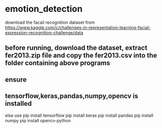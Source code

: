 # emotion_detection

download the facail recognition dataset from 
https://www.kaggle.com/c/challenges-in-representation-learning-facial-expression-recognition-challenge/data

## before running, download the dataset, extract fer2013.zip file and copy the fer2013.csv into the folder containing above programs

## ensure 
## tensorflow,keras,pandas,numpy,opencv is installed 
else use
pip install tensorflow
pip install keras
pip install pandas
pip install numpy
pip install opencv-python

